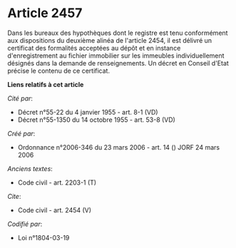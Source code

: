# Article 2457

Dans les bureaux des hypothèques dont le registre est tenu conformément aux dispositions du deuxième alinéa de l'article
2454, il est délivré un certificat des formalités acceptées au dépôt et en instance d'enregistrement au fichier immobilier
sur les immeubles individuellement désignés dans la demande de renseignements. Un décret en Conseil d'Etat précise le contenu
de ce certificat.

**Liens relatifs à cet article**

_Cité par_:

  - Décret n°55-22 du 4 janvier 1955 - art. 8-1 (VD)
  - Décret n°55-1350 du 14 octobre 1955 - art. 53-8 (VD)

_Créé par_:

  - Ordonnance n°2006-346 du 23 mars 2006 - art. 14 () JORF 24 mars 2006

_Anciens textes_:

  - Code civil - art. 2203-1 (T)

_Cite_:

  - Code civil - art. 2454 (V)

_Codifié par_:

  - Loi n°1804-03-19
